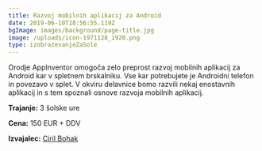 ```yaml
---
title: Razvoj mobilnih aplikacij za Android
date: 2019-06-10T18:56:55.119Z
bgImage: images/background/page-title.jpg
image: /uploads/icon-1971128_1920.png
type: izobrazevanjeZaSole
---
```

Orodje AppInventor omogoča zelo preprost razvoj mobilnih aplikacij za Android kar v spletnem brskalniku. Vse kar potrebujete je Androidni telefon in povezavo v splet. V okviru delavnice bomo razvili nekaj enostavnih aplikacij in s tem spoznali osnove razvoja mobilnih aplikacij.

**Trajanje:** 3 šolske ure

**Cena:** 150 EUR + DDV

**Izvajalec:** [Ciril Bohak](/izvajalci/ciril-bohak/)

